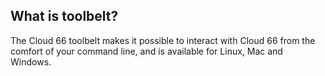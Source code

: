 

## What is toolbelt?

The Cloud 66 toolbelt makes it possible to interact with Cloud 66 from the comfort of your command line, and is available for Linux, Mac and Windows.

